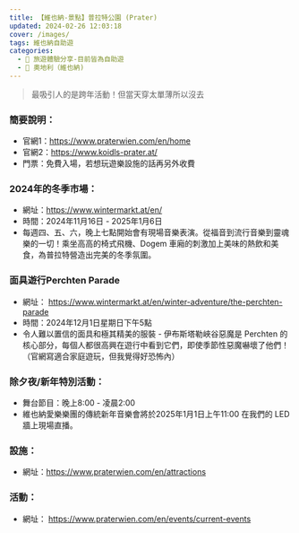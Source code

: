 ```yaml
---
title: 【維也納-景點】普拉特公園 (Prater)
updated: 2024-02-26 12:03:18
cover: /images/
tags: 維也納自助遊
categories: 
  - 🌴 旅遊體驗分享-目前皆為自助遊
  - 🥥 奧地利（維也納) 
---
```

>最吸引人的是跨年活動！但當天穿太單薄所以沒去
 <!-- more -->
### 簡要說明：
+ 官網1：https://www.praterwien.com/en/home
+ 官網2：https://www.koidls-prater.at/
+ 門票：免費入場，若想玩遊樂設施的話再另外收費
  
### 2024年的冬季市場：
+ 網址：https://www.wintermarkt.at/en/
+ 時間：2024年11月16日 - 2025年1月6日
+ 每週四、五、六，晚上七點開始會有現場音樂表演。從福音到流行音樂到靈魂樂的一切！乘坐高高的椅式飛機、Dogem 車廂的刺激加上美味的熱飲和美食，為普拉特營造出完美的冬季氛圍。
  
### 面具遊行Perchten Parade
+ 網址：
https://www.wintermarkt.at/en/winter-adventure/the-perchten-parade
+ 時間：2024年12月1日星期日下午5點
+ 令人難以置信的面具和極其精美的服裝 - 伊布斯塔勒峽谷惡魔是 Perchten 的核心部分，每個人都很高興在遊行中看到它們，即使季節性惡魔嚇壞了他們！（官網寫適合家庭遊玩，但我覺得好恐怖內）
  
 
### 除夕夜/新年特別活動：
+ 舞台節目：晚上8:00 - 凌晨2:00
+ 維也納愛樂樂團的傳統新年音樂會將於2025年1月1日上午11:00 在我們的 LED 牆上現場直播。
 
### 設施：
+ 網址：https://www.praterwien.com/en/attractions
  
### 活動：
+ 網址：
https://www.praterwien.com/en/events/current-events
 